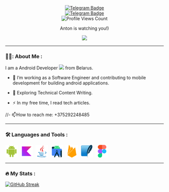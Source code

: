 <div id="header" align="center">
  <div id="badges">
    <a href="https://t.me/+375292248485">
      <img src="https://img.shields.io/badge/Telegram-blue?style=for-the-badge&logo=telegram&logoColor=white" alt="Telegram Badge"/>
    </a>
  </div>
  <div id="badges">
    <a href="https://www.linkedin.com/in/anton-melkher-a493aa2a6/">
      <img src="https://img.shields.io/badge/LinkedIn-blue" alt="Telegram Badge"/>
    </a>
  </div>
 
  <img src="https://komarev.com/ghpvc/?username=AVBr0&style=flat-square&color=blue" alt="Profile Views Count"/>
  <div>
    <p>
      Anton is watching you!)
    </p>
  </div>
  <div id="header" align="center">
    <img src="https://media.giphy.com/media/v1.Y2lkPTc5MGI3NjExd3JmNW1rZ3BwMzg0dzQ4N2o4ZHF5MmEzNzFvMjVhMzdheXFhZ3hraCZlcD12MV9pbnRlcm5hbF9naWZfYnlfaWQmY3Q9Zw/Lmy23L3RkJ0sEWokRN/giphy.gif" width="100"/>
  </div>
</div>


---


### 🧙‍♂️: About Me :
I am a Android Developer <img src="https://media.giphy.com/media/WUlplcMpOCEmTGBtBW/giphy.gif" width="30"> from Belarus.
- :telescope: I’m working as a Software Engineer and contributing to mobile development for building android applications.

- :seedling: Exploring Technical Content Writing.

- :zap: In my free time, I read tech articles.

//- :mailbox:How to reach me: +375292248485


---

### :hammer_and_wrench: Languages and Tools :

<div>
  <img src="https://github.com/devicons/devicon/blob/master/icons/android/android-original.svg" title="Android" alt="Android" width="40" height="40"/>&nbsp;
  <img src="https://github.com/devicons/devicon/blob/master/icons/kotlin/kotlin-original.svg" title="Kotlin" alt="Kotlin" width="40" height="40"/>&nbsp;
  <img src="https://github.com/devicons/devicon/blob/master/icons/java/java-original.svg" title="Java" alt="Java" width="40" height="40"/>&nbsp;
  <img src="https://github.com/devicons/devicon/blob/master/icons/androidstudio/androidstudio-original.svg" title="Android Studio" alt="Android Studio" width="40" height="40"/>&nbsp;
  <img src="https://github.com/devicons/devicon/blob/master/icons/firebase/firebase-plain.svg" title="Firebase" alt="Firebase" width="40" height="40"/>&nbsp;
  <img src="https://github.com/devicons/devicon/blob/master/icons/sqlite/sqlite-original.svg" title="SQLite" alt="SQLite" width="40" height="40"/>&nbsp;
  <img src="https://github.com/devicons/devicon/blob/master/icons/figma/figma-original.svg" title="figma" alt="figma" width="40" height="40"/>&nbsp;  
  
</div>


---

### :fire: My Stats :
[![GitHub Streak](https://streak-stats.demolab.com/?user=amelh029&theme=transparent&hide_border=true)](https://git.io/streak-stats)
